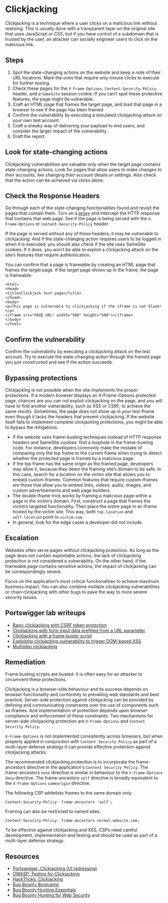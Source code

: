# Clickjacking

Clickjacking is a technique where a user clicks on a malicious link without realising. This is usually done with a transparent layer on the original site that uses JavaScript or CSS, but if you have control of a subdomain that is trusted by the user, an attacker can socially engineer users to click on the malicious link.

## Steps

1. Spot the state-changing actions on the website and keep a note of their URL locations. Mark the ones that require only mouse clicks to execute for further testing.
2. Check these pages for the `X-Frame-Options`, `Content-Security-Policy` header, and a `SameSite` session cookie. If you can’t spot these protective features, the page might be vulnerable.
3. Craft an HTML page that frames the target page, and load that page in a browser to see if the page has been framed.
4. Confirm the vulnerability by executing a simulated clickjacking attack on your own test account.
5. Craft a sneaky way of delivering your payload to end users, and consider the larger impact of the vulnerability.
6. Draft the report.

## Look for state-changing actions

Clickjacking vulnerabilities are valuable only when the target page contains state-changing actions. Look for pages that allow users to make changes to their accounts, like changing their account details or settings. Also check that the action can be achieved via clicks alone.

## Check the Response Headers

Go through each of the state-changing functionalities found and revisit the pages that contain them. Turn on a [proxy](https://testlab.tymyrddin.dev/docs/webapp/proxies) and intercept the HTTP response that contains that web page. See if the page is being served with the `X-Frame-Options` or `Content-Security-Policy` header.

If the page is served without any of these headers, it may be vulnerable to clickjacking. And if the state-changing action requires users to be logged in when it is executed, you should also check if the site uses SameSite cookies. If it does, you won’t be able to exploit a clickjacking attack on the site’s features that require authentication.

You can confirm that a page is frameable by creating an HTML page that frames the target page. If the target page shows up in the frame, the page is frameable:

    <html>
    <head>
    <title>Clickjack test page</title>
    </head>
    <body>
    <p>This page is vulnerable to clickjacking if the iframe is not blank!</p>
    <iframe src="PAGE_URL" width="500" height="500"></iframe>
    </body>
    </html>

## Confirm the vulnerability

Confirm the vulnerability by executing a clickjacking attack on the test account. Try to execute the state-changing action through the framed page you just constructed and see if the action succeeds.

## Bypassing protections

Clickjacking is not possible when the site implements the proper protections. If a modern browser displays an X-Frame-Options protected page, chances are you can not exploit clickjacking on the page, and you will have to find another vulnerability, such as XSS or CSRF, to achieve the same results. Sometimes, the page does not show up in your test iframe even though it lacks the headers that prevent clickjacking. If the website itself fails to implement complete clickjacking protections, you might be able to bypass the mitigations.

* If the website uses frame-busting techniques instead of HTTP response headers and SameSite cookies: find a loophole in the frame-busting code. For instance, developers commonly make the mistake of comparing only the top frame to the current frame when trying to detect whether the protected page is framed by a malicious page.
* If the top frame has the same origin as the framed page, developers may allow it, because they deem the framing site’s domain to be safe. In this case, search for a location on the victim site that allows you to embed custom iframes. Common features that require custom iframes are those that allow you to embed links, videos, audio, images, and custom advertisements and web page builders.
* The double iframe trick works by framing a malicious page within a page in the victim’s domain. First, construct a page that frames the victim’s targeted functionality. Then place the entire page in an iframe hosted by the victim site. This way, both `top.location` and `self.location` point to `victim.com`.
* In general, look for the edge cases a developer did not include.

## Escalation

Websites often serve pages without clickjacking protection. As long as the page does not contain exploitable actions, the lack of clickjacking protection is not considered a vulnerability. On the other hand, if the frameable page contains sensitive actions, the impact of clickjacking can be correspondingly severe.

Focus on the application’s most critical functionalities to achieve maximum business impact. You can also combine multiple clickjacking vulnerabilities or chain clickjacking with other bugs to pave the way to more severe security issues.

## Portswigger lab writeups

* [Basic clickjacking with CSRF token protection](../clickjacking/1.md)
* [Clickjacking with form input data prefilled from a URL parameter](../clickjacking/2.md)
* [Clickjacking with a frame buster script](../clickjacking/3.md)
* [Exploiting clickjacking vulnerability to trigger DOM-based XSS](../clickjacking/4.md)
* [Multistep clickjacking](../clickjacking/5.md)

## Remediation

Frame busting scripts are busted: It is often easy for an attacker to circumvent these protections.

Clickjacking is a browser-side behaviour and its success depends on browser functionality and conformity to prevailing web standards and best practice. Server-side protection against clickjacking can be provided by defining and communicating constraints over the use of components such as iframes. And implementation of protection depends upon browser compliance and enforcement of these constraints. Two mechanisms for server-side clickjacking protection are `X-Frame-Options` and `Content Security Policy`. 

`X-Frame-Options` is not implemented consistently across browsers, but when properly applied in conjunction with `Content Security Policy` as part of a multi-layer defense strategy it can provide effective protection against clickjacking attacks. 

The recommended clickjacking protection is to incorporate the frame-ancestors directive in the application's `Content Security Policy`. The frame-ancestors `none` directive is similar in behaviour to the `X-Frame-Options` `deny` directive. The frame-ancestors `self` directive is broadly equivalent to the `X-Frame-Options` `sameorigin` directive. 

The following CSP whitelists frames to the same domain only: 

```text
Content-Security-Policy: frame-ancestors 'self';
```

Framing can also be restricted to named sites:

```text
Content-Security-Policy: frame-ancestors normal-website.com;
```

To be effective against clickjacking and XSS, CSPs need careful development, implementation and testing and should be used as part of a multi-layer defense strategy. 

## Resources

* [Portswigger: Clickjacking (UI redressing)](https://portswigger.net/web-security/clickjacking)
* [OWASP: Testing for Clickjacking](https://owasp.org/www-project-web-security-testing-guide/stable/4-Web_Application_Security_Testing/11-Client-side_Testing/09-Testing_for_Clickjacking)
* [HackTricks: Clickjacking](https://book.hacktricks.xyz/pentesting-web/clickjacking)
* [Bug Bounty Bootcamp](https://nostarch.com/bug-bounty-bootcamp)
* [Bug Bounty Hunting Essentials](https://www.packtpub.com/product/bug-bounty-hunting-essentials/9781788626897)
* [Bug Bounty Hunting for Web Security](https://link.springer.com/book/10.1007/978-1-4842-5391-5)



